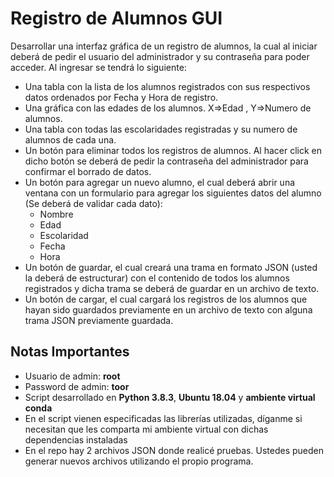 # Registro de Alumnos GUI

Desarrollar una interfaz gráfica de un registro de alumnos, la cual al iniciar
deberá de pedir el usuario del administrador y su contraseña para poder
acceder. Al ingresar se tendrá lo siguiente:

* Una tabla con la lista de los alumnos registrados con sus respectivos datos
ordenados por Fecha y Hora de registro.
* Una gráfica con las edades de los alumnos. X=>Edad , Y=>Numero de
alumnos.
* Una tabla con todas las escolaridades registradas y su numero de alumnos
de cada una.
* Un botón para eliminar todos los registros de alumnos. Al hacer click en
dicho botón se deberá de pedir la contraseña del administrador para
confirmar el borrado de datos.
* Un botón para agregar un nuevo alumno, el cual deberá abrir una ventana
con un formulario para agregar los siguientes datos del alumno (Se deberá
de validar cada dato):
    * Nombre
    * Edad
    * Escolaridad
    * Fecha
    * Hora
* Un botón de guardar, el cual creará una trama en formato JSON (usted la
deberá de estructurar) con el contenido de todos los alumnos registrados y
dicha trama se deberá de guardar en un archivo de texto.
* Un botón de cargar, el cual cargará los registros de los alumnos que hayan
sido guardados previamente en un archivo de texto con alguna trama JSON
previamente guardada.

## Notas Importantes

* Usuario de admin: **root**
* Password de admin: **toor**
* Script desarrollado en **Python 3.8.3**, **Ubuntu 18.04** y **ambiente virtual conda**
* En el script vienen especificadas las librerías utilizadas, díganme si necesitan que les comparta mi ambiente virtual con dichas dependencias instaladas
* En el repo hay 2 archivos JSON donde realicé pruebas. Ustedes pueden generar nuevos archivos utilizando el propio programa.